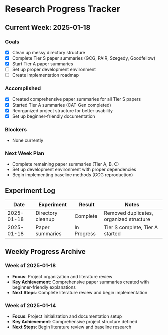 # Research Progress Tracker

## Current Week: 2025-01-18

### Goals
- [x] Clean up messy directory structure
- [x] Complete Tier S paper summaries (GCG, PAIR, Szegedy, Goodfellow)
- [x] Start Tier A paper summaries
- [ ] Set up proper development environment
- [ ] Create implementation roadmap

### Accomplished
- [x] Created comprehensive paper summaries for all Tier S papers
- [x] Started Tier A summaries (CAT-Gen completed)
- [x] Reorganized project structure for better usability
- [x] Set up beginner-friendly documentation

### Blockers
- None currently

### Next Week Plan
- Complete remaining paper summaries (Tier A, B, C)
- Set up development environment with proper dependencies
- Begin implementing baseline methods (GCG reproduction)

## Experiment Log
| Date | Experiment | Result | Notes |
|------|------------|--------|-------|
| 2025-01-18 | Directory cleanup | Complete | Removed duplicates, organized structure |
| 2025-01-18 | Paper summaries | In Progress | Tier S complete, Tier A started |

## Weekly Progress Archive

### Week of 2025-01-18
- **Focus**: Project organization and literature review
- **Key Achievement**: Comprehensive paper summaries created with beginner-friendly explanations
- **Next Steps**: Complete literature review and begin implementation

### Week of 2025-01-14
- **Focus**: Project initialization and documentation setup
- **Key Achievement**: Comprehensive project structure defined
- **Next Steps**: Begin literature review and baseline research